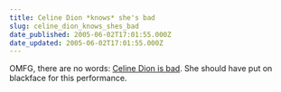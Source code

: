 ```yaml
---
title: Celine Dion *knows* she's bad
slug: celine_dion_knows_shes_bad
date_published: 2005-06-02T17:01:55.000Z
date_updated: 2005-06-02T17:01:55.000Z
---
```


OMFG, there are no words: [Celine Dion is bad](http://torrez.org/media/movies/bad.mov). She should have put on blackface for this performance.
